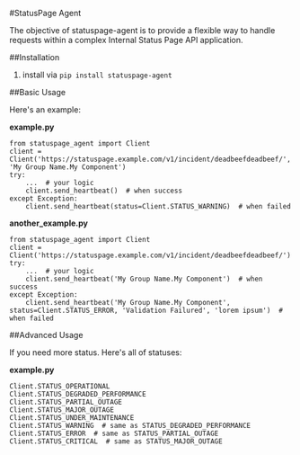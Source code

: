 #StatusPage Agent

The objective of statuspage-agent is to provide a flexible way to handle requests within a complex Internal Status Page API application. 


##Installation

1.  install via `pip install statuspage-agent`


##Basic Usage

Here's an example:

__example.py__
    
    from statuspage_agent import Client
    client = Client('https://statuspage.example.com/v1/incident/deadbeefdeadbeef/', 'My Group Name.My Component')
    try:
        ...  # your logic
        client.send_heartbeat()  # when success
    except Exception:
        client.send_heartbeat(status=Client.STATUS_WARNING)  # when failed

__another_example.py__

    from statuspage_agent import Client
    client = Client('https://statuspage.example.com/v1/incident/deadbeefdeadbeef/')
    try:
        ...  # your logic
        client.send_heartbeat('My Group Name.My Component')  # when success
    except Exception:
        client.send_heartbeat('My Group Name.My Component', status=Client.STATUS_ERROR, 'Validation Failured', 'lorem ipsum')  # when failed


##Advanced Usage

If you need more status. Here's all of statuses:

__example.py__

    Client.STATUS_OPERATIONAL
    Client.STATUS_DEGRADED_PERFORMANCE
    Client.STATUS_PARTIAL_OUTAGE
    Client.STATUS_MAJOR_OUTAGE
    Client.STATUS_UNDER_MAINTENANCE
    Client.STATUS_WARNING  # same as STATUS_DEGRADED_PERFORMANCE
    Client.STATUS_ERROR  # same as STATUS_PARTIAL_OUTAGE
    Client.STATUS_CRITICAL  # same as STATUS_MAJOR_OUTAGE
